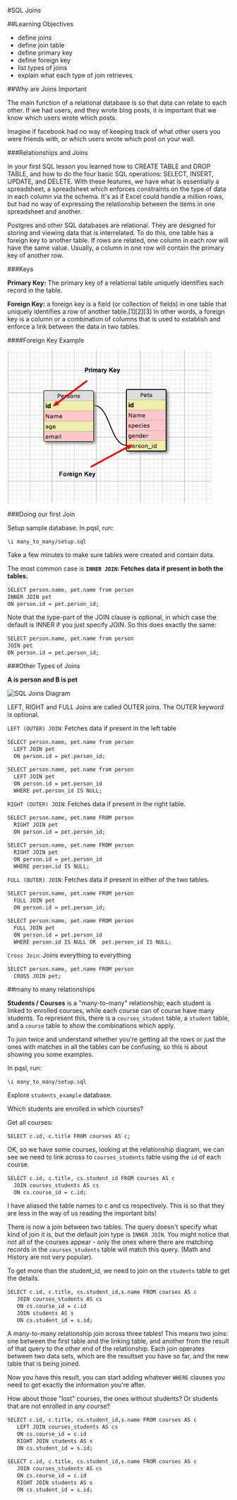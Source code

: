#SQL Joins

##Learning Objectives
- define joins
- define join table
- define primary key
- define foreign key
- list types of joins
- explain what each type of join retrieves

##Why are Joins Important

The main function of a relational database is so that data can relate to each other. If we had users, and they wrote blog posts, it is important that we know which users wrote which posts.  

Imagine if facebook had no way of keeping track of what other users you were friends with, or which users wrote which post on your wall.  

###Relationships and Joins

In your first SQL lesson you learned how to CREATE TABLE and DROP TABLE, and how to do the four basic SQL operations: SELECT, INSERT, UPDATE, and DELETE. With these features, we have what is essentially a spreadsheet, a spreadsheet which enforces constraints on the type of data in each column via the schema. It's as if Excel could handle a million rows, but had no way of expressing the relationship between the items in one spreadsheet and another.

Postgres and other SQL databases are relational. They are designed for storing and viewing data that is interrelated. To do this, one table has a foreign key to another table. If rows are related, one column in each row will have the same value. Usually, a column in one row will contain the primary key of another row.

###Keys

**Primary Key:** The primary key of a relational table uniquely identifies each record in the table.  

**Foreign Key:**  a foreign key is a field (or collection of fields) in one table that uniquely identifies a row of another table.[1][2][3] In other words, a foreign key is a column or a combination of columns that is used to establish and enforce a link between the data in two tables.  

####Foreign Key Example

![foreign_key](foreign_key.png)


###Doing our first Join 

Setup sample database. In pqsl, run:

```
\i many_to_many/setup.sql
```

Take a few minutes to make sure tables were created and contain data.

The most common case is **`INNER JOIN`: Fetches data if present in both the tables.**

	SELECT person.name, pet.name from person
	INNER JOIN pet 
	ON person.id = pet.person_id;

Note that the type-part of the JOIN clause is optional, in which case the default is INNER if you just specify JOIN. So this does exactly the same:

	SELECT person.name, pet.name from person
	JOIN pet 
	ON person.id = pet.person_id;


###Other Types of Joins  

**A is person and B is pet**

![SQL Joins Diagram](http://lh5.ggpht.com/-fnOQYPFr8D0/UagAzBIgMvI/AAAAAAAABbo/3fBL5Fm3Y9Y/SQL%252520JOINs.jpg)  


LEFT, RIGHT and FULL Joins are called OUTER joins. The OUTER keyword is optional.

`LEFT (OUTER) JOIN`: Fetches data if present in the left table

```
SELECT person.name, pet.name from person
  LEFT JOIN pet
  ON person.id = pet.person_id;
```

```
SELECT person.name, pet.name from person
  LEFT JOIN pet
  ON person.id = pet.person_id
  WHERE pet.person_id IS NULL;
```


`RIGHT (OUTER) JOIN`: Fetches data if present in the right table.  

```
SELECT person.name, pet.name FROM person 
  RIGHT JOIN pet
  ON person.id = pet.person_id;
```  

```
SELECT person.name, pet.name FROM person 
  RIGHT JOIN pet
  ON person.id = pet.person_id
  WHERE person.id IS NULL;
```

`FULL (OUTER) JOIN`: Fetches data if present in either of the two tables.

```
SELECT person.name, pet.name FROM person 
  FULL JOIN pet
  ON person.id = pet.person_id;
```

```
SELECT person.name, pet.name FROM person 
  FULL JOIN pet
  ON person.id = pet.person_id
  WHERE person.id IS NULL OR  pet.person_id IS NULL;
```

`Cross Join`:  Joins everything to everything

```
SELECT person.name, pet.name FROM person
  CROSS JOIN pet;
```

##many to many relationships


**Students / Courses** is a "many-to-many" relationship; each student is linked to enrolled courses, while each course can of course have many students. To represent this, there is a `courses_student` table, a `student` table, and a `course` table to show the combinations which apply. 

To join twice and understand whether you're getting all the rows or just the ones with matches in all the tables can be confusing, so this is about showing you some examples.

In pqsl, run:

```
\i many_to_many/setup.sql
```

Explore `students_example` database.

Which students are enrolled in which courses?

Get all courses:

```
SELECT c.id, c.title FROM courses AS c;
```
	
OK, so we have some courses, looking at the relationship diagram, we can see we need to link across to `courses_students` table using the `id` of each course.	

```
SELECT c.id, c.title, cs.student_id FROM courses AS c
  JOIN courses_students AS cs
  ON cs.course_id = c.id;
```

I have aliased the table names to c and cs respectively. This is so that they are less in the way of us reading the important bits!   

There is now a join between two tables. The query doesn't specify what kind of join it is, but the default join type is `INNER JOIN`. You might notice that not all of the courses appear - only the ones where there are matching records in the `courses_students` table will match this query. (Math and History are not very popular).

To get more than the student_id, we need to join on the `students` table to get the details.

```
SELECT c.id, c.title, cs.student_id,s.name FROM courses AS c
   JOIN courses_students AS cs
   ON cs.course_id = c.id 
   JOIN students AS s
   ON cs.student_id = s.id;
```   
   
A many-to-many relationship join across three tables! This means two joins: one between the first table and the linking table, and another from the result of that query to the other end of the relationship. Each join operates between two data sets, which are the resultset you have so far, and the new table that is being joined. 

Now you have this result, you can start adding whatever `WHERE` clauses you need to get exactly the information you're after.

How about those "lost" courses, the ones without students? Or students that are not enrolled in any course?

```
SELECT c.id, c.title, cs.student_id,s.name FROM courses AS c
   LEFT JOIN courses_students AS cs
   ON cs.course_id = c.id 
   RIGHT JOIN students AS s
   ON cs.student_id = s.id;
```   

```
SELECT c.id, c.title, cs.student_id,s.name FROM courses AS c
   JOIN courses_students AS cs
   ON cs.course_id = c.id 
   RIGHT JOIN students AS s
   ON cs.student_id = s.id;
```   	